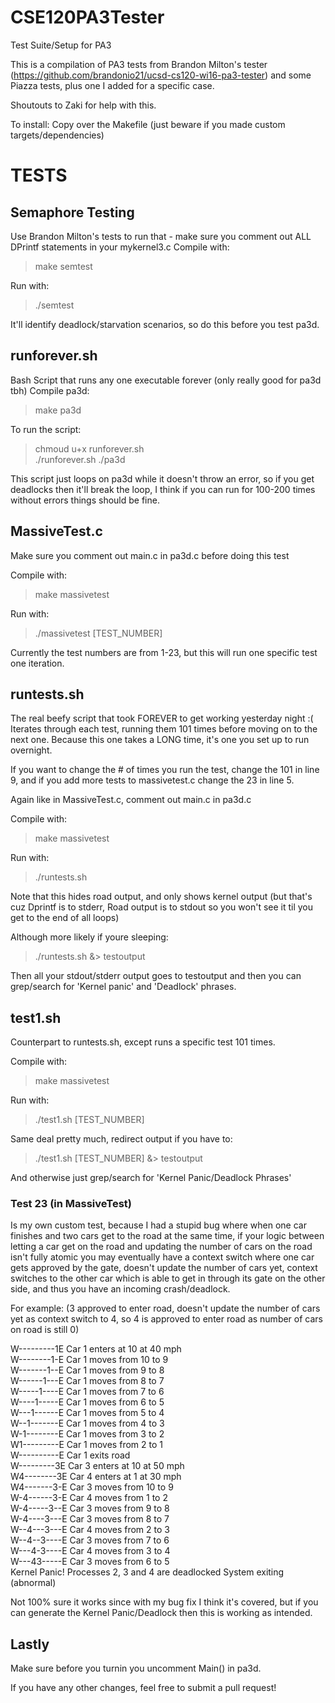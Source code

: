 # CSE120PA3Tester
Test Suite/Setup for PA3


This is a compilation of PA3 tests from Brandon Milton's tester (https://github.com/brandonio21/ucsd-cs120-wi16-pa3-tester) and some Piazza
tests, plus one I added for a specific case.

Shoutouts to Zaki for help with this.

To install:
Copy over the Makefile (just beware if you made custom targets/dependencies)

# TESTS

## Semaphore Testing
Use Brandon Milton's tests to run that - make sure you comment out ALL DPrintf
statements in your mykernel3.c
Compile with:
> make semtest

Run with:
> ./semtest

It'll identify deadlock/starvation scenarios, so do this before you test pa3d.

## runforever.sh
Bash Script that runs any one executable forever (only really good for pa3d tbh)
Compile pa3d:
> make pa3d

To run the script:
> chmoud u+x runforever.sh  
> ./runforever.sh ./pa3d

This script just loops on pa3d while it doesn't throw an error, so if you get
deadlocks then it'll break the loop, I think if you can run for 100-200 times
without errors things should be fine.

## MassiveTest.c
Make sure you comment out main.c in pa3d.c before doing this test

Compile with:
> make massivetest

Run with:
> ./massivetest [TEST_NUMBER]

Currently the test numbers are from 1-23, but this will run one specific test one iteration.

## runtests.sh
The real beefy script that took FOREVER to get working yesterday night :(
Iterates through each test, running them 101 times before moving on to the next
one. Because this one takes a LONG time, it's one you set up to run overnight.

If you want to change the # of times you run the test, change the 101 in line 9, and if you add more tests to massivetest.c change the 23 in line 5.

Again like in MassiveTest.c, comment out main.c in pa3d.c

Compile with:
> make massivetest

Run with:
> ./runtests.sh

Note that this hides road output, and only shows kernel output (but that's cuz Dprintf is to stderr, Road output is to stdout so you won't see it til you get to the end of all loops)

Although more likely if youre sleeping:

> ./runtests.sh &> testoutput

Then all your stdout/stderr output goes to testoutput and then you can grep/search for 'Kernel panic' and 'Deadlock' phrases.

## test1.sh
Counterpart to runtests.sh, except runs a specific test 101 times.

Compile with:
> make massivetest

Run with:
> ./test1.sh [TEST_NUMBER]

Same deal pretty much, redirect output if you have to:

> ./test1.sh [TEST_NUMBER] &> testoutput

And otherwise just grep/search for 'Kernel Panic/Deadlock Phrases'

### Test 23 (in MassiveTest)

Is my own custom test, because I had a stupid bug where when one car finishes and two cars get to the road at the same time, if your logic between letting a car get on the road and updating the number of cars on the road isn't fully atomic you may eventually have a context switch where one car gets approved by the gate, doesn't update the number of cars yet, context switches to the other car which is able to get in through its gate on the other side, and thus you have an incoming crash/deadlock.

For example: (3 approved to enter road, doesn't update the number of cars yet as context switch to 4, so 4 is approved to enter road as number of cars on road is still 0)  

>
W---------1E Car 1 enters at 10 at 40 mph  
W--------1-E Car 1 moves from 10 to 9  
W-------1--E Car 1 moves from 9 to 8  
W------1---E Car 1 moves from 8 to 7  
W-----1----E Car 1 moves from 7 to 6  
W----1-----E Car 1 moves from 6 to 5  
W---1------E Car 1 moves from 5 to 4  
W--1-------E Car 1 moves from 4 to 3  
W-1--------E Car 1 moves from 3 to 2  
W1---------E Car 1 moves from 2 to 1  
W----------E Car 1 exits road  
W---------3E Car 3 enters at 10 at 50 mph  
W4--------3E Car 4 enters at 1 at 30 mph  
W4-------3-E Car 3 moves from 10 to 9  
W-4------3-E Car 4 moves from 1 to 2  
W-4-----3--E Car 3 moves from 9 to 8  
W-4----3---E Car 3 moves from 8 to 7  
W--4---3---E Car 4 moves from 2 to 3  
W--4--3----E Car 3 moves from 7 to 6  
W---4-3----E Car 4 moves from 3 to 4  
W---43-----E Car 3 moves from 6 to 5  
Kernel Panic! Processes 2, 3 and 4 are deadlocked
System exiting (abnormal)

Not 100% sure it works since with my bug fix I think it's covered, but if you can generate the Kernel Panic/Deadlock then this is working as intended.

## Lastly
Make sure before you turnin you uncomment Main() in pa3d.

If you have any other changes, feel free to submit a pull request!
